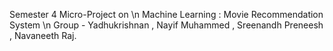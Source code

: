 Semester 4 Micro-Project on \n
    Machine Learning : Movie Recommendation System \n
          Group - Yadhukrishnan , Nayif Muhammed , Sreenandh Preneesh , Navaneeth Raj.
